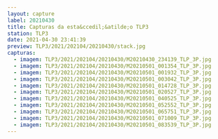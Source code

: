 ```yaml
---
layout: capture
label: 20210430
title: Capturas da esta&ccedil;&atilde;o TLP3
station: TLP3
date: 2021-04-30 23:41:39
preview: TLP3/2021/202104/20210430/stack.jpg
capturas:
  - imagem: TLP3/2021/202104/20210430/M20210430_234139_TLP_3P.jpg
  - imagem: TLP3/2021/202104/20210430/M20210501_001354_TLP_3P.jpg
  - imagem: TLP3/2021/202104/20210430/M20210501_001932_TLP_3P.jpg
  - imagem: TLP3/2021/202104/20210430/M20210501_003042_TLP_3P.jpg
  - imagem: TLP3/2021/202104/20210430/M20210501_014728_TLP_3P.jpg
  - imagem: TLP3/2021/202104/20210430/M20210501_020527_TLP_3P.jpg
  - imagem: TLP3/2021/202104/20210430/M20210501_040525_TLP_3P.jpg
  - imagem: TLP3/2021/202104/20210430/M20210501_052552_TLP_3P.jpg
  - imagem: TLP3/2021/202104/20210430/M20210501_065751_TLP_3P.jpg
  - imagem: TLP3/2021/202104/20210430/M20210501_071009_TLP_3P.jpg
  - imagem: TLP3/2021/202104/20210430/M20210501_083539_TLP_3P.jpg
---
```

